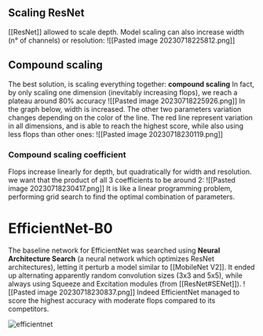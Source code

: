 ## Scaling ResNet
[[ResNet]] allowed to scale depth.
Model scaling can also increase width (n° of channels) or resolution:
![[Pasted image 20230718225812.png]]
## Compound scaling
The best solution, is scaling everything together: **compound scaling**
In fact, by only scaling one dimension (inevitably increasing flops), we reach a plateau around 80% accuracy
![[Pasted image 20230718225926.png]]
In the graph below, width is increased. The other two parameters variation changes depending on the color of the line.
The red line represent variation in all dimensions, and is able to reach the highest score, while also using less flops than other ones:
![[Pasted image 20230718230119.png]]
### Compound scaling coefficient
Flops increase linearly for depth, but quadratically for width and resolution. we want that the product of all 3 coefficients to be around 2:
![[Pasted image 20230718230417.png]]
It is like a linear programming problem, performing grid search to find the optimal combination of parameters.
# EfficientNet-B0
The baseline network for EfficientNet was searched using **Neural Architecture Search** (a neural network which optimizes ResNet architectures), letting it perturb a model similar to [[MobileNet V2]].
It ended up alternating apparently random convolution sizes (3x3 and 5x5), while always using Squeeze and Excitation modules (from [[ResNet#SENet]]).
![[Pasted image 20230718230837.png]]
Indeed EfficientNet managed to score the highest accuracy with moderate flops compared to its competitors.

![efficientnet](https://www.youtube.com/watch?v=3svIm5UC94I)